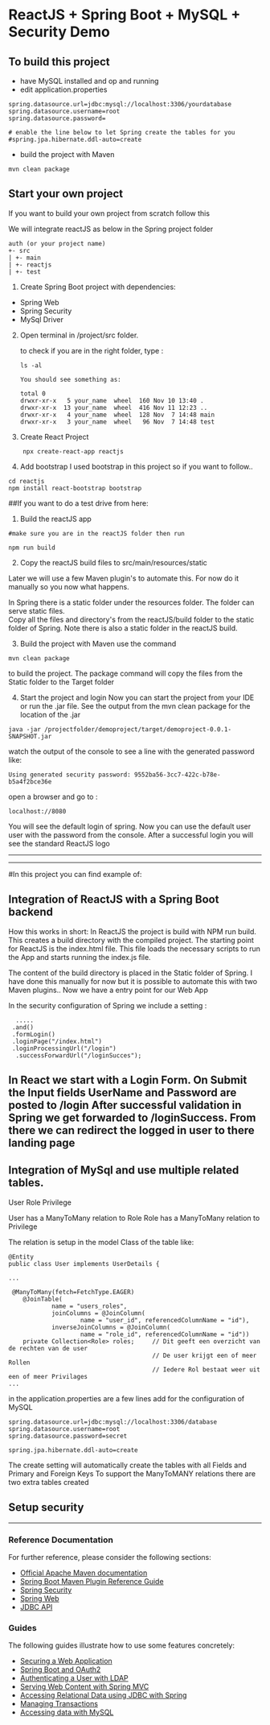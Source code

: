 # ReactJS + Spring Boot + MySQL + Security Demo

## To build this project
- have MySQL installed and op and running
- edit application.properties
```
spring.datasource.url=jdbc:mysql://localhost:3306/yourdatabase
spring.datasource.username=root
spring.datasource.password=

# enable the line below to let Spring create the tables for you
#spring.jpa.hibernate.ddl-auto=create
```
- build the project with Maven
```
mvn clean package
```


## Start your own project
If you want to build your own project from scratch follow this 

We will integrate reactJS as below in the Spring project folder
```
auth (or your project name)
+- src
| +- main
| +- reactjs
| +- test
```

1. Create Spring Boot project with dependencies:
- Spring Web
- Spring Security
- MySql Driver

2. Open terminal in /project/src folder.

   to check if you are in the right folder, type :
   
   ```
   ls -al

   You should see something as:

   total 0
   drwxr-xr-x   5 your_name  wheel  160 Nov 10 13:40 .
   drwxr-xr-x  13 your_name  wheel  416 Nov 11 12:23 ..
   drwxr-xr-x   4 your_name  wheel  128 Nov  7 14:48 main
   drwxr-xr-x   3 your_name  wheel   96 Nov  7 14:48 test
   ```

3. Create React Project
```
    npx create-react-app reactjs
```
    
4. Add bootstrap
I used bootstrap in this project so if you want to follow..
```$xslt
cd reactjs
npm install react-bootstrap bootstrap
```

##If you want to do a test drive from here:

1. Build the reactJS app

```$xslt
#make sure you are in the reactJS folder then run

npm run build
```

2. Copy the reactJS build files to src/main/resources/static

Later we will use a few Maven plugin's to automate this. For now do it manually so you now what happens.

In Spring there is a static folder under the resources folder. The folder can serve static files.  
Copy all the files and directory's from the reactJS/build folder to the static folder of Spring.
Note there is also a static folder in the reactJS build. 


3. Build the project with Maven
use the command
```$xslt
mvn clean package
```
to build the project. The package command will copy the files from the Static folder to the Target folder

4. Start the project and login
Now you can start  the project from your IDE or run the .jar file.
See the output from the mvn clean package for the location of the .jar
```$xslt
java -jar /projectfolder/demoproject/target/demoproject-0.0.1-SNAPSHOT.jar
```
watch the output of the console to see a line with the generated password like:
```$xslt
Using generated security password: 9552ba56-3cc7-422c-b78e-b5a4f2bce36e
```
open a browser and go to :
```$xslt
localhost://8080
```
You will see the default login of spring. Now you can use the default user user with the password from the console.
After a successful login you will see the standard ReactJS logo

---
---
#In this project you can find example of:


## Integration of ReactJS with a Spring Boot backend
How this works in short:
In ReactJS the project is build with NPM run build. This creates a build directory with the compiled project. 
The starting point for ReactJS is the index.html file. This file loads the necessary scripts to run the App and starts running the index.js file.

The content of the build directory is placed in the Static folder of Spring. I have done this manually for now but it is possible to automate this with 
two Maven plugins.. Now we have a entry point for our Web App

In the security configuration of Spring we include a setting :  

 ```
   .....
  .and()
  .formLogin()
  .loginPage("/index.html")
  .loginProcessingUrl("/login")
   .successForwardUrl("/loginSucces");
 ```
 
In React we start with a Login Form. On Submit the Input fields UserName and Password are posted to /login
After successful validation in Spring we get forwarded to /loginSuccess. From there we can redirect the logged in user to
there landing page
---

## Integration of MySql and use multiple related tables.

User
Role
Privilege

User has a ManyToMany relation to Role
Role has a ManyToMany relation to Privilege

The relation is setup in the model Class of the table like:
```
@Entity
public class User implements UserDetails {

...

 @ManyToMany(fetch=FetchType.EAGER)
    @JoinTable(
            name = "users_roles",
            joinColumns = @JoinColumn(
                    name = "user_id", referencedColumnName = "id"),
            inverseJoinColumns = @JoinColumn(
                    name = "role_id", referencedColumnName = "id"))
    private Collection<Role> roles;     // Dit geeft een overzicht van de rechten van de user
                                        // De user krijgt een of meer Rollen
                                        // Iedere Rol bestaat weer uit een of meer Privilages
...
```
in the application.properties are a few lines add for the configuration of MySQL

```
spring.datasource.url=jdbc:mysql://localhost:3306/database
spring.datasource.username=root
spring.datasource.password=secret

spring.jpa.hibernate.ddl-auto=create
```
The create setting will automatically create the tables with all Fields and Primary and Foreign Keys
To support the ManyToMANY relations there are two extra tables created


## Setup security 

---

### Reference Documentation
For further reference, please consider the following sections:

* [Official Apache Maven documentation](https://maven.apache.org/guides/index.html)
* [Spring Boot Maven Plugin Reference Guide](https://docs.spring.io/spring-boot/docs/2.2.1.RELEASE/maven-plugin/)
* [Spring Security](https://docs.spring.io/spring-boot/docs/2.2.1.RELEASE/reference/htmlsingle/#boot-features-security)
* [Spring Web](https://docs.spring.io/spring-boot/docs/2.2.1.RELEASE/reference/htmlsingle/#boot-features-developing-web-applications)
* [JDBC API](https://docs.spring.io/spring-boot/docs/2.2.1.RELEASE/reference/htmlsingle/#boot-features-sql)

### Guides
The following guides illustrate how to use some features concretely:

* [Securing a Web Application](https://spring.io/guides/gs/securing-web/)
* [Spring Boot and OAuth2](https://spring.io/guides/tutorials/spring-boot-oauth2/)
* [Authenticating a User with LDAP](https://spring.io/guides/gs/authenticating-ldap/)
* [Serving Web Content with Spring MVC](https://spring.io/guides/gs/serving-web-content/)
* [Accessing Relational Data using JDBC with Spring](https://spring.io/guides/gs/relational-data-access/)
* [Managing Transactions](https://spring.io/guides/gs/managing-transactions/)
* [Accessing data with MySQL](https://spring.io/guides/gs/accessing-data-mysql/)



